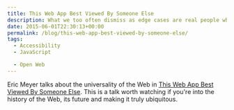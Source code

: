 ```yaml
---
title: This Web App Best Viewed By Someone Else
description: What we too often dismiss as edge cases are real people who may very much want or even legitimately need to use what we create.
date: 2015-06-01T22:30:13+00:00
permalink: /blog/this-web-app-best-viewed-by-someone-else/
tags:
  - Accessibility
  - JavaScript

  - Open Web
---
```


Eric Meyer talks about the universality of the Web in [This Web App Best Viewed By Someone Else](https://www.youtube.com/watch?v=r38al1w-h4k). This is a talk worth watching if you're into the history of the Web, its future and making it truly ubiquitous.
